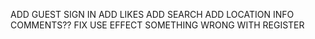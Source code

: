 ADD GUEST SIGN IN
ADD LIKES
ADD SEARCH
ADD LOCATION INFO
COMMENTS??
FIX USE EFFECT
SOMETHING WRONG WITH REGISTER
